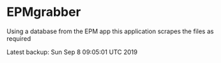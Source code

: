 # EPMgrabber
Using a database from the EPM app this application scrapes the files as required


Latest backup: Sun Sep 8 09:05:01 UTC 2019
